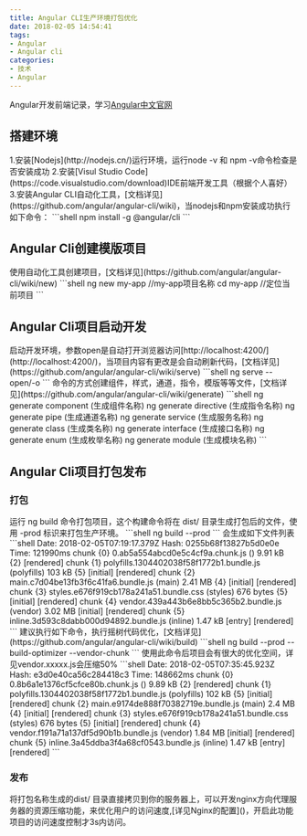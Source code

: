 ```yaml
---
title: Angular CLI生产环境打包优化
date: 2018-02-05 14:54:41
tags: 
- Angular
- Angular cli
categories:
- 技术
- Angular
---
```

Angular开发前端记录，学习[Angular中文官网](https://angular.cn/)
<h2>搭建环境</h2>1.安装[Nodejs](http://nodejs.cn/)运行环境，运行node -v 和 npm -v命令检查是否安装成功
2.安装[Visul Studio Code](https://code.visualstudio.com/download)IDE前端开发工具（根据个人喜好）
3.安装Angular CLI自动化工具，[文档详见](https://github.com/angular/angular-cli/wiki)，当nodejs和npm安装成功执行如下命令：
```shell
npm install -g @angular/cli
```
<h2>Angular Cli创建模版项目</h2>使用自动化工具创建项目，[文档详见](https://github.com/angular/angular-cli/wiki/new)
```shell
ng new my-app  //my-app项目名称
cd my-app      //定位当前项目
```
<h2>Angular Cli项目启动开发</h2>启动开发环境，参数open是自动打开浏览器访问[http://localhost:4200/](http://localhost:4200/)，当项目内容有更改是会自动刷新代码，[文档详见](https://github.com/angular/angular-cli/wiki/serve)
```shell
ng serve --open/-o
```
<!-- more -->
命令的方式创建组件，样式，通道，指令，模版等等文件，[文档详见](https://github.com/angular/angular-cli/wiki/generate)
```shell
ng generate component  (生成组件名称)
ng generate directive  (生成指令名称)
ng generate pipe       (生成通道名称)
ng generate service    (生成服务名称)
ng generate class      (生成类名称)
ng generate interface  (生成接口名称)
ng generate enum       (生成枚举名称)
ng generate module     (生成模块名称)
```
<h2>Angular Cli项目打包发布</h2><h3>打包</h3>运行 ng build 命令打包项目，这个构建命令将在 dist/ 目录生成打包后的文件，使用 -prod 标识来打包生产环境。
```shell
ng build --prod
```
会生成如下文件列表
```shell
Date: 2018-02-05T07:19:17.379Z
Hash: 0255b68f13827b5d0e0e
Time: 121990ms
chunk {0} 0.ab5a554abcd0e5c4cf9a.chunk.js () 9.91 kB {2}  [rendered]
chunk {1} polyfills.1304402038f58f1772b1.bundle.js (polyfills) 103 kB {5} [initial] [rendered]
chunk {2} main.c7d04be13fb3f6c41fa6.bundle.js (main) 2.41 MB {4} [initial] [rendered]
chunk {3} styles.e676f919cb178a241a51.bundle.css (styles) 676 bytes {5} [initial] [rendered]
chunk {4} vendor.439a443b6e8bb5c365b2.bundle.js (vendor) 3.02 MB [initial] [rendered]
chunk {5} inline.3d593c8dabb000d94892.bundle.js (inline) 1.47 kB [entry] [rendered]
```
建议执行如下命令，执行摇树代码优化，[文档详见](https://github.com/angular/angular-cli/wiki/build)
```shell
ng build --prod --build-optimizer --vendor-chunk
```
使用此命令后项目会有很大的优化空间，详见vendor.xxxxx.js会压缩50%
```shell
Date: 2018-02-05T07:35:45.923Z
Hash: e3d0e40ca56c284418c3
Time: 148662ms
chunk {0} 0.8b6a1e1376cf5cfce80b.chunk.js () 9.89 kB {2}  [rendered]
chunk {1} polyfills.1304402038f58f1772b1.bundle.js (polyfills) 102 kB {5} [initial] [rendered]
chunk {2} main.e9174de888f70382719e.bundle.js (main) 2.4 MB {4} [initial] [rendered]
chunk {3} styles.e676f919cb178a241a51.bundle.css (styles) 676 bytes {5} [initial] [rendered]
chunk {4} vendor.f191a71a137df5d90b1b.bundle.js (vendor) 1.84 MB [initial] [rendered]
chunk {5} inline.3a45ddba3f4a68cf0543.bundle.js (inline) 1.47 kB [entry] [rendered]
```
<h3>发布</h3>将打包名称生成的dist/ 目录直接拷贝到你的服务器上，可以开发nginx方向代理服务器的资源压缩功能，来优化用户的访问速度,[详见Nginx的配置]()，开启此功能项目的访问速度控制才3s内访问。


